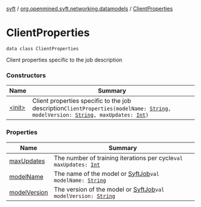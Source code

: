 [syft](../../index.md) / [org.openmined.syft.networking.datamodels](../index.md) / [ClientProperties](./index.md)

# ClientProperties

`data class ClientProperties`

Client properties specific to the job description

### Constructors

| Name | Summary |
|---|---|
| [&lt;init&gt;](-init-.md) | Client properties specific to the job description`ClientProperties(modelName: `[`String`](https://kotlinlang.org/api/latest/jvm/stdlib/kotlin/-string/index.html)`, modelVersion: `[`String`](https://kotlinlang.org/api/latest/jvm/stdlib/kotlin/-string/index.html)`, maxUpdates: `[`Int`](https://kotlinlang.org/api/latest/jvm/stdlib/kotlin/-int/index.html)`)` |

### Properties

| Name | Summary |
|---|---|
| [maxUpdates](max-updates.md) | The number of training iterations per cycle`val maxUpdates: `[`Int`](https://kotlinlang.org/api/latest/jvm/stdlib/kotlin/-int/index.html) |
| [modelName](model-name.md) | The name of the model or [SyftJob](../../org.openmined.syft.execution/-syft-job/index.md)`val modelName: `[`String`](https://kotlinlang.org/api/latest/jvm/stdlib/kotlin/-string/index.html) |
| [modelVersion](model-version.md) | The version of the model or [SyftJob](../../org.openmined.syft.execution/-syft-job/index.md)`val modelVersion: `[`String`](https://kotlinlang.org/api/latest/jvm/stdlib/kotlin/-string/index.html) |
